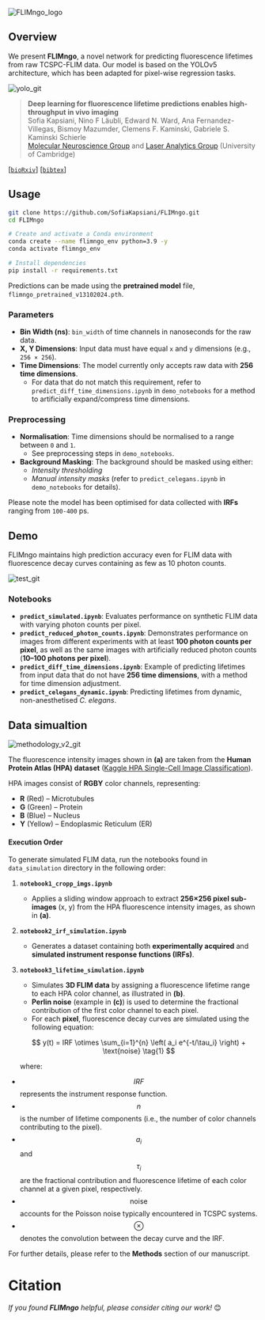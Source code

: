 ![FLIMngo_logo](https://github.com/user-attachments/assets/3c6a374f-af7b-4d75-9f06-6fd023033c08)


## Overview
We present **FLIMngo**, a novel network for predicting fluorescence lifetimes from raw TCSPC-FLIM data. 
Our model is based on the YOLOv5 architecture, which has been adapted for pixel-wise regression tasks. 



![yolo_git](https://github.com/user-attachments/assets/d2b4473c-cf28-4c3a-8a37-4a4d68f15ff0)


> **Deep learning for fluorescence lifetime predictions enables high-throughput in vivo imaging**          
> Sofia Kapsiani, Nino F Läubli, Edward N. Ward, Ana Fernandez-Villegas, Bismoy Mazumder, Clemens F. Kaminski, Gabriele S. Kaminski Schierle    
> <a href="https://www.ceb-mng.org/" target="_blank">Molecular Neuroscience Group</a> and <a href="https://laser.ceb.cam.ac.uk/" target="_blank">Laser Analytics Group</a> (University of Cambridge)
>
[[`bioRxiv`](https://www.biorxiv.org/content/10.1101/2024.09.13.612802v1)]  [[`bibtex`](#bibtex-citation)]


## Usage 

```bash
git clone https://github.com/SofiaKapsiani/FLIMngo.git
cd FLIMngo

# Create and activate a Conda environment
conda create --name flimngo_env python=3.9 -y
conda activate flimngo_env

# Install dependencies
pip install -r requirements.txt
```

Predictions can be made using the **pretrained model** file, `flimngo_pretrained_v13102024.pth`.

### Parameters

- **Bin Width (ns)**: `bin_width` of time channels in nanoseconds for the raw data.  
- **X, Y Dimensions**: Input data must have equal `x` and `y` dimensions (e.g., `256 × 256`).  
- **Time Dimensions**: The model currently only accepts raw data with **256 time dimensions**.  
  - For data that do not match this requirement, refer to `predict_diff_time_dimensions.ipynb` in `demo_notebooks` for a method to artificially expand/compress time dimensions.  

### Preprocessing  

- **Normalisation**: Time dimensions should be normalised to a range between `0` and `1`.  
  - See preprocessing steps in  `demo_notebooks`.
- **Background Masking**: The background should be masked using either:  
  - *Intensity thresholding*  
  - *Manual intensity masks* (refer to `predict_celegans.ipynb` in `demo_notebooks` for details).  

Please note the model has been optimised for data collected with **IRFs** ranging from `100-400` ps.

## Demo

FLIMngo maintains high prediction accuracy even for FLIM data with fluorescence decay curves containing as few as 10 photon counts.

![test_git](https://github.com/user-attachments/assets/df51ff95-0a20-4ce8-8e71-b78983c7f7fd)

### Notebooks  

- **`predict_simulated.ipynb`**: Evaluates performance on synthetic FLIM data with varying photon counts per pixel.  
- **`predict_reduced_photon_counts.ipynb`**: Demonstrates performance on images from different experiments with at least **100 photon counts per pixel**, as well as the same images with artificially reduced photon counts (**10–100 photons per pixel**).  
- **`predict_diff_time_dimensions.ipynb`**: Example of predicting lifetimes from input data that do not have **256 time dimensions**, with a method for time dimension adjustment.  
- **`predict_celegans_dynamic.ipynb`**: Predicting lifetimes from dynamic, non-anesthetised *C. elegans*.

## Data simualtion

![methodology_v2_git](https://github.com/user-attachments/assets/c58090e8-152d-4b79-98d1-d35bb081602b) 

The fluorescence intensity images shown in **(a)** are taken from the **Human Protein Atlas (HPA) dataset** ([Kaggle HPA Single-Cell Image Classification](https://www.kaggle.com/c/hpa-single-cell-image-classification)).  

HPA images consist of **RGBY** color channels, representing:  
- **R** (Red) – Microtubules  
- **G** (Green) – Protein  
- **B** (Blue) – Nucleus  
- **Y** (Yellow) – Endoplasmic Reticulum (ER)  

#### **Execution Order**  

To generate simulated FLIM data, run the notebooks found in `data_simulation` directory in the following order:  

1. **`notebook1_cropp_imgs.ipynb`**  
   - Applies a sliding window approach to extract **256×256 pixel sub-images** (x, y) from the HPA fluorescence intensity images, as shown in **(a)**.  

2. **`notebook2_irf_simulation.ipynb`**  
   - Generates a dataset containing both **experimentally acquired** and **simulated instrument response functions (IRFs)**.  

3. **`notebook3_lifetime_simulation.ipynb`**  
   - Simulates **3D FLIM data** by assigning a fluorescence lifetime range to each HPA color channel, as illustrated in **(b)**.  
   - **Perlin noise** (example in **(c)**) is used to determine the fractional contribution of the first color channel to each pixel.  
   - For each **pixel**, fluorescence decay curves are simulated using the following equation:  

   
   $$
   y(t) = IRF \otimes \sum_{i=1}^{n} \left( a_i e^{-t/\tau_i} \right) + \text{noise} \tag{1}
   $$  

   where:  
  -  $$IRF$$ represents the instrument response function.  
  - $$n$$ is the number of lifetime components (i.e., the number of color channels contributing to the pixel).  
  - $$a_i$$ and $$\tau_i$$ are the fractional contribution and fluorescence lifetime of each color channel at a given pixel, respectively.  
  - $$\text{noise}$$ accounts for the Poisson noise typically encountered in TCSPC systems.  
  - $$\otimes$$ denotes the convolution between the decay curve and the IRF.  

For further details, please refer to the **Methods** section of our manuscript. 


# Citation

*If you found **FLIMngo** helpful, please consider citing our work!* 😊
<a name="bibtex-citation"></a>
```

```


